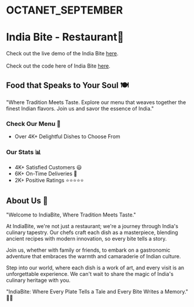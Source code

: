 # OCTANET_SEPTEMBER

# India Bite - Restaurant🍝 
Check out the live demo of the India Bite [here](https://degala-prasanna.github.io/IndiaBite-Restaurant-Page/).
<br><br>
Check out the code here of India Bite [here](https://github.com/degala-prasanna/IndiaBite-Restaurant-Page).

## Food that Speaks to Your Soul 🍽️

"Where Tradition Meets Taste. Explore our menu that weaves together the finest Indian flavors. Join us and savor the essence of India."

### Check Our Menu 📜
- Over 4K+ Delightful Dishes to Choose From

### Our Stats 📊
- 4K+ Satisfied Customers 😃
- 6K+ On-Time Deliveries 🚚
- 2K+ Positive Ratings ⭐⭐⭐⭐⭐

## About Us 🙌

"Welcome to IndiaBite, Where Tradition Meets Taste."

At IndiaBite, we're not just a restaurant; we're a journey through India's culinary tapestry. Our chefs craft each dish as a masterpiece, blending ancient recipes with modern innovation, so every bite tells a story.

Join us, whether with family or friends, to embark on a gastronomic adventure that embraces the warmth and camaraderie of Indian culture.

Step into our world, where each dish is a work of art, and every visit is an unforgettable experience. We can't wait to share the magic of India's culinary heritage with you.

"IndiaBite: Where Every Plate Tells a Tale and Every Bite Writes a Memory." 📖✨
